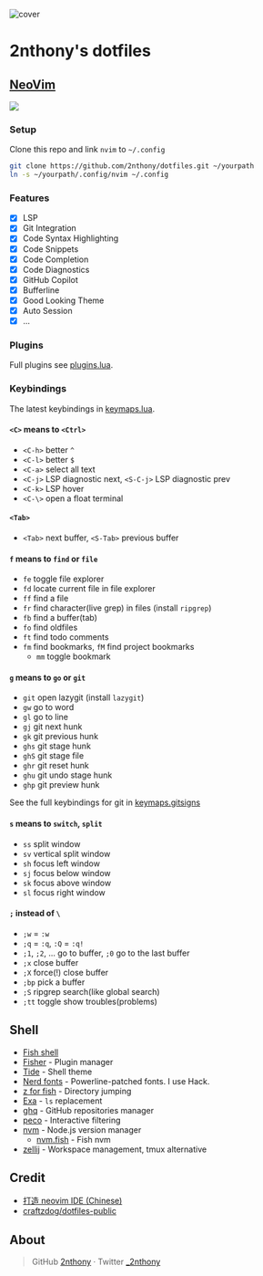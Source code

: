 ![cover](https://cdn.jsdelivr.net/gh/2nthony/statics@main/uPic/hIGv561ETqRTHWgdbH.png)

# 2nthony's dotfiles

## [NeoVim](https://neovim.io/)

![](https://img.shields.io/badge/-0.7.x-29BC9B)

### Setup

Clone this repo and link `nvim` to `~/.config`

```bash
git clone https://github.com/2nthony/dotfiles.git ~/yourpath
ln -s ~/yourpath/.config/nvim ~/.config
```

### Features

- [x] LSP
- [x] Git Integration
- [x] Code Syntax Highlighting
- [x] Code Snippets
- [x] Code Completion
- [x] Code Diagnostics
- [x] GitHub Copilot
- [x] Bufferline
- [x] Good Looking Theme
- [x] Auto Session
- [x] ...

### Plugins

Full plugins see [plugins.lua](.config/nvim/lua/plugins.lua).

### Keybindings

The latest keybindings in [keymaps.lua](.config/nvim/after/plugin/user/keymaps.lua).

#### `<C>` means to `<Ctrl>`

- `<C-h>` better `^`
- `<C-l>` better `$`
- `<C-a>` select all text
- `<C-j>` LSP diagnostic next, `<S-C-j>` LSP diagnostic prev
- `<C-k>` LSP hover
- `<C-\>` open a float terminal

#### `<Tab>`

- `<Tab>` next buffer, `<S-Tab>` previous buffer

#### `f` means to `find` or `file`

- `fe` toggle file explorer
- `fd` locate current file in file explorer
- `ff` find a file
- `fr` find character(live grep) in files (install `ripgrep`)
- `fb` find a buffer(tab)
- `fo` find oldfiles
- `ft` find todo comments
- `fm` find bookmarks, `fM` find project bookmarks
  - `mm` toggle bookmark

#### `g` means to `go` or `git`

- `git` open lazygit (install `lazygit`)
- `gw` go to word
- `gl` go to line
- `gj` git next hunk
- `gk` git previous hunk
- `ghs` git stage hunk
- `ghS` git stage file
- `ghr` git reset hunk
- `ghu` git undo stage hunk
- `ghp` git preview hunk

See the full keybindings for git in [keymaps.gitsigns](.config/nvim/after/plugin/user/keymaps.lua)

#### `s` means to `switch`, `split`

- `ss` split window
- `sv` vertical split window
- `sh` focus left window
- `sj` focus below window
- `sk` focus above window
- `sl` focus right window

#### `;` instead of `\`

- `;w` = `:w`
- `;q` = `:q`, `:Q` = `:q!`
- `;1`, `;2`, ... go to buffer, `;0` go to the last buffer
- `;x` close buffer
- `;X` force(!) close buffer
- `;bp` pick a buffer
- `;S` ripgrep search(like global search)
- `;tt` toggle show troubles(problems)

## Shell

- [Fish shell](https://fishshell.com/)
- [Fisher](https://github.com/jorgebucaran/fisher) - Plugin manager
- [Tide](https://github.com/IlanCosman/tide) - Shell theme
- [Nerd fonts](https://github.com/ryanoasis/nerd-fonts) - Powerline-patched fonts. I use Hack.
- [z for fish](https://github.com/jethrokuan/z) - Directory jumping
- [Exa](https://the.exa.website/) - `ls` replacement
- [ghq](https://github.com/2nthony/ghq) - GitHub repositories manager
- [peco](https://github.com/peco/peco) - Interactive filtering
- [nvm](https://github.com/nvm-sh/nvm) - Node.js version manager
  - [nvm.fish](https://github.com/jorgebucaran/nvm.fish) - Fish nvm
- [zellij](https://github.com/zellij-org/zellij) - Workspace management, tmux alternative

## Credit

- [打造 neovim IDE (Chinese)](https://www.bilibili.com/video/BV1WY411P736/?spm_id_from=333.788)
- [craftzdog/dotfiles-public](https://github.com/craftzdog/dotfiles-public)

## About

> GitHub [2nthony](https://github.com/2nthony) · Twitter [\_2nthony](https://twitter.com/_2nthony)
